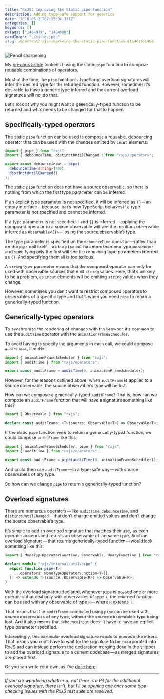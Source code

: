 ```yaml
---
title: "RxJS: Improving the Static pipe Function"
description: Adding type-safe support for generics
date: "2018-05-21T07:15:34.331Z"
categories: []
keywords: []
ckTags: ["1464979", "1464980"]
cardImage: "./title.jpeg"
slug: /@cartant/rxjs-improving-the-static-pipe-function-81146fbb14b6
---
```


![Pencil sharpening](title.jpeg "Photo by Angelina Litvin on Unsplash")

My [previous article](/combining-operators/) looked at using the static `pipe` function to compose reusable combinations of operators.

Most of the time, the `pipe` function’s TypeScript overload signatures will infer the desired type for the returned function. However, sometimes it’s desirable to have a generic type inferred and the current overload signatures will not do that.

Let’s look at why you might want a generically-typed function to be returned and what needs to be changed for that to happen.

## Specifically-typed operators

The static `pipe` function can be used to compose a reusable, debouncing operator that can be used with the changes emitted by `input` elements:

```ts
import { pipe } from "rxjs";
import { debounceTime, distinctUntilChanged } from "rxjs/operators";

export const debounceInput = pipe(
  debounceTime<string>(400),
  distinctUntilChanged()
);
```

The static `pipe` function does not have a source observable, so there is nothing from which the first type parameter can be inferred.

If an explicit type parameter is not specified, it will be inferred as `{}` — an empty interface — because that’s how TypeScript behaves if a type parameter is not specified and cannot be inferred.

If a type parameter is not specified — and `{}` is inferred — applying the composed operator to a source observable will see the resultant observable inferred as `Observable<{}>` — losing the source observable’s type.

The type parameter is specified on the `debounceTime` operator — rather than on the `pipe` call itself — as the `pipe` call has more than one type parameter and specifying only the first will see the remaining type parameters inferred as `{}`. And specifying them all is too tedious.

A `string` type parameter means that the composed operator can only be used with observable sources that emit `string` values. Here, that’s unlikely to be a problem, as `input` elements will be emitting `string` values when they change.

However, sometimes you don’t want to restrict composed operators to observables of a specific type and that’s when you need `pipe` to return a generically-typed function.

## Generically-typed operators

To synchronise the rendering of changes with the browser, it’s common to use the `auditTime` operator with the `animationFrameScheduler`.

To avoid having to specify the arguments in each call, we could compose `auditFrame`, like this:

```ts
import { animationFrameScheduler } from "rxjs";
import { auditTime } from "rxjs/operators";

export const auditFrame = auditTime(0, animationFrameScheduler);
```

However, for the reasons outlined above, when `auditFrame` is applied to a source observable, the source observable’s type will be lost.

How can we compose a generically-typed `auditFrame`? That is, how can we compose an `auditFrame` function that will have a signature something like this?

```ts
import { Observable } from "rxjs";

declare const auditFrame: <T>(source: Observable<T>) => Observable<T>;
```

If the static `pipe` function were to return a generically-typed function, we could compose `auditFrame` like this:

```ts
import { animationFrameScheduler, pipe } from "rxjs";
import { auditTime } from "rxjs/operators";

export const auditFrame = pipe(auditTime(0, animationFrameScheduler));
```

And could then use `auditFrame` — in a type-safe way — with source observables of any type.

So how can we change `pipe` to return a generically-typed function?

## Overload signatures

There are numerous operators — like `auditTime`, `debounceTime`, and `distinctUntilChanged`— that don’t change emitted values and don’t change the source observable’s type.

It’s simple to add an overload signature that matches their use, as each operator accepts and returns an observable of the same type. Such an overload signature — that returns generically-typed function — would look something like this:

```ts
import { MonoTypeOperatorFunction, Observable, UnaryFunction } from "rxjs";

declare module "rxjs/internal/util/pipe" {
  export function pipe<T>(
    ...operators: MonoTypeOperatorFunction<T>[]
  ): <R extends T>(source: Observable<R>) => Observable<R>;
}
```

With the overload signature declared, whenever `pipe` is passed one or more operators that deal only with observables of type `T`, the returned function can be used with any observable of type `R` — where `R` extends `T`.

That means that the `auditFrame` composed using `pipe` can be used with source observables of any type, without the source observable’s type being lost. And it also means that `debounceInput` doesn’t have to have an explicit type parameter specified.

Interestingly, this particular overload signature needs to precede the others. That means you don’t have to wait for the signature to be incorporated into RxJS and can instead perform the declaration merging done in the snippet to add the overload signature to a current codebase — as merged signatures are placed first.

Or you can write your own, as I’ve [done here](https://github.com/cartant/rxjs-etc/blob/v7.2.1/source/genericPipe.ts#L8-L22).

---

_If you are wondering whether or not there is a PR for the additional overload signature, there isn’t, but I’ll be opening one once some type-checking issues with the RxJS test suite are resolved._
